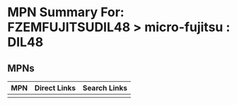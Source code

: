 



# MPN Summary For: FZEMFUJITSUDIL48 > micro-fujitsu : DIL48

## MPNs
  

|MPN|Direct Links|Search Links|
| :--- | :--- | :--- |
||||
